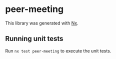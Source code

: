 # peer-meeting

This library was generated with [Nx](https://nx.dev).

## Running unit tests

Run `nx test peer-meeting` to execute the unit tests.

